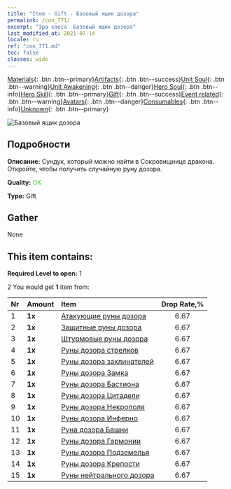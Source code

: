 ```yaml
---
title: "Item - Gift - Базовый ящик дозора"
permalink: /con_771/
excerpt: "Эра хаоса  Базовый ящик дозора"
last_modified_at: 2021-07-14
locale: ru
ref: "con_771.md"
toc: false
classes: wide
---
```

 [Materials](/ItemsRU/){: .btn .btn--primary}[Artifacts](/ItemsRU/Artifacts/){: .btn .btn--success}[Unit Soul](/ItemsRU/UnitSoul/){: .btn .btn--warning}[Unit Awakening](/ItemsRU/UnitAwakening/){: .btn .btn--danger}[Hero Soul](/ItemsRU/HeroSoul/){: .btn .btn--info}[Hero Skill](/ItemsRU/HeroSkill/){: .btn .btn--primary}[Gift](/ItemsRU/Gift/){: .btn .btn--success}[Event related](/ItemsRU/Events/){: .btn .btn--warning}[Avatars](/ItemsRU/Avatars/){: .btn .btn--danger}[Consumables](/ItemsRU/Consumables/){: .btn .btn--info}[Unknown](/ItemsRU/Unknown/){: .btn .btn--primary}

 ![Базовый ящик дозора](/images/t/i_tujianhezi1.png)

## Подробности
 **Описание:** Сундук, который можно найти в Сокровищнице дракона. Откройте, чтобы получить случайную руну дозора.

 **Quality:** <span style="color: #32CD32">OK</span>

 **Type:** Gift

## Gather

  None

## This item contains:

 **Required Level to open:** 1

 2 You would get **1** item  from:

  | Nr | Amount |     Item    | Drop Rate,% |
  |:---|:-------|:------------|:---------:|
  | 1 |  **1x** | [Атакующие руны дозора](/ItemsRU/con_734/) | 6.67 | 
  | 2 |  **1x** | [Защитные руны дозора](/ItemsRU/con_739/) | 6.67 | 
  | 3 |  **1x** | [Штурмовые руны дозора](/ItemsRU/con_741/) | 6.67 | 
  | 4 |  **1x** | [Руны дозора стрелков](/ItemsRU/con_742/) | 6.67 | 
  | 5 |  **1x** | [Руны дозора заклинателей](/ItemsRU/con_746/) | 6.67 | 
  | 6 |  **1x** | [Руны дозора Замка](/ItemsRU/con_752/) | 6.67 | 
  | 7 |  **1x** | [Руны дозора Бастиона](/ItemsRU/con_753/) | 6.67 | 
  | 8 |  **1x** | [Руны дозора Цитадели](/ItemsRU/con_754/) | 6.67 | 
  | 9 |  **1x** | [Руны дозора Некрополя](/ItemsRU/con_755/) | 6.67 | 
  | 10 |  **1x** | [Руны дозора Инферно](/ItemsRU/con_777/) | 6.67 | 
  | 11 |  **1x** | [Руна дозора Башни](/ItemsRU/con_785/) | 6.67 | 
  | 12 |  **1x** | [Руны дозора Гармонии](/ItemsRU/con_791/) | 6.67 | 
  | 13 |  **1x** | [Руны дозора Подземелья](/ItemsRU/con_792/) | 6.67 | 
  | 14 |  **1x** | [Руны дозора Крепости](/ItemsRU/con_818/) | 6.67 | 
  | 15 |  **1x** | [Руны нейтрального дозора](/ItemsRU/con_869/) | 6.67 | 
